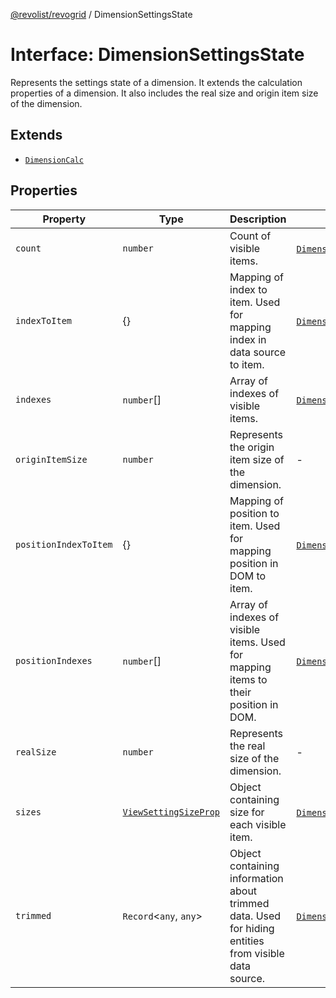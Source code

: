 [@revolist/revogrid](README.md) / DimensionSettingsState

# Interface: DimensionSettingsState

Represents the settings state of a dimension.
It extends the calculation properties of a dimension.
It also includes the real size and origin item size of the dimension.

## Extends

- [`DimensionCalc`](Interface.DimensionCalc.md)

## Properties

| Property | Type | Description | Inherited from | Defined in |
| ------ | ------ | ------ | ------ | ------ |
| `count` | `number` | Count of visible items. | [`DimensionCalc`](Interface.DimensionCalc.md).`count` | [src/types/interfaces.ts:585](https://github.com/revolist/revogrid/blob/7441a116e7c14801fe05f009e2206ea7b70630f5/src/types/interfaces.ts#L585) |
| `indexToItem` | \{\} | Mapping of index to item. Used for mapping index in data source to item. | [`DimensionCalc`](Interface.DimensionCalc.md).`indexToItem` | [src/types/interfaces.ts:608](https://github.com/revolist/revogrid/blob/7441a116e7c14801fe05f009e2206ea7b70630f5/src/types/interfaces.ts#L608) |
| `indexes` | `number`[] | Array of indexes of visible items. | [`DimensionCalc`](Interface.DimensionCalc.md).`indexes` | [src/types/interfaces.ts:580](https://github.com/revolist/revogrid/blob/7441a116e7c14801fe05f009e2206ea7b70630f5/src/types/interfaces.ts#L580) |
| `originItemSize` | `number` | Represents the origin item size of the dimension. | - | [src/types/interfaces.ts:640](https://github.com/revolist/revogrid/blob/7441a116e7c14801fe05f009e2206ea7b70630f5/src/types/interfaces.ts#L640) |
| `positionIndexToItem` | \{\} | Mapping of position to item. Used for mapping position in DOM to item. | [`DimensionCalc`](Interface.DimensionCalc.md).`positionIndexToItem` | [src/types/interfaces.ts:597](https://github.com/revolist/revogrid/blob/7441a116e7c14801fe05f009e2206ea7b70630f5/src/types/interfaces.ts#L597) |
| `positionIndexes` | `number`[] | Array of indexes of visible items. Used for mapping items to their position in DOM. | [`DimensionCalc`](Interface.DimensionCalc.md).`positionIndexes` | [src/types/interfaces.ts:591](https://github.com/revolist/revogrid/blob/7441a116e7c14801fe05f009e2206ea7b70630f5/src/types/interfaces.ts#L591) |
| `realSize` | `number` | Represents the real size of the dimension. | - | [src/types/interfaces.ts:635](https://github.com/revolist/revogrid/blob/7441a116e7c14801fe05f009e2206ea7b70630f5/src/types/interfaces.ts#L635) |
| `sizes` | [`ViewSettingSizeProp`](TypeAlias.ViewSettingSizeProp.md) | Object containing size for each visible item. | [`DimensionCalc`](Interface.DimensionCalc.md).`sizes` | [src/types/interfaces.ts:624](https://github.com/revolist/revogrid/blob/7441a116e7c14801fe05f009e2206ea7b70630f5/src/types/interfaces.ts#L624) |
| `trimmed` | `Record`\<`any`, `any`\> | Object containing information about trimmed data. Used for hiding entities from visible data source. | [`DimensionCalc`](Interface.DimensionCalc.md).`trimmed` | [src/types/interfaces.ts:619](https://github.com/revolist/revogrid/blob/7441a116e7c14801fe05f009e2206ea7b70630f5/src/types/interfaces.ts#L619) |
